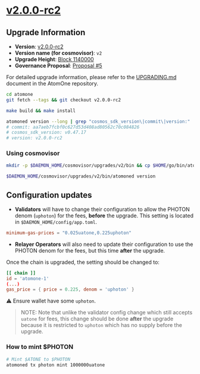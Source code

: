 # [v2.0.0-rc2](https://github.com/atomone-hub/atomone/releases/tag/v2.0.0-rc2)

## Upgrade Information

- **Version**: [v2.0.0-rc2](https://github.com/atomone-hub/atomone/releases/tag/v2.0.0-rc2)
- **Version name (for cosmovisor)**: `v2`
- **Upgrade Height**: [Block 1140000](https://testnet.explorer.allinbits.services/atomone-testnet-1/block/1140000)
- **Governance Proposal**: [Proposal #5](https://testnet.explorer.allinbits.services/atomone-testnet-1/gov/5)

For detailed upgrade information, please refer to the [UPGRADING.md](https://github.com/atomone-hub/atomone/blob/ad25285508980995b03cb9ca1ab1b6bcc1b60cb7/UPGRADING.md) document in the AtomOne repository.

```sh
cd atomone
git fetch --tags && git checkout v2.0.0-rc2

make build && make install

atomoned version --long | grep "cosmos_sdk_version\|commit\|version:"
# commit: aa7aeb7fcbf0c627d53d408ad80562c70c084826
# cosmos_sdk_version: v0.47.17
# version: v2.0.0-rc2
```

### Using cosmovisor 

```sh
mkdir -p $DAEMON_HOME/cosmovisor/upgrades/v2/bin && cp $HOME/go/bin/atomoned $DAEMON_HOME/cosmovisor/upgrades/v2/bin

$DAEMON_HOME/cosmovisor/upgrades/v2/bin/atomoned version
```

## Configuration updates

- **Validators** will have to change their configuration to allow the PHOTON denom (`uphoton`) for the fees, **before** the upgrade.
This setting is located in `$DAEMON_HOME/config/app.toml`.

```toml
minimum-gas-prices = "0.025uatone,0.225uphoton"
```

- **Relayer Operators** will also need to update their configuration to use the PHOTON denom for the fees, but this time **after** the upgrade.

Once the chain is upgraded, the setting should be changed to:
```toml
[[ chain ]]
id = 'atomone-1'
(...)
gas_price = { price = 0.225, denom = 'uphoton' }
```

:warning: Ensure wallet have some `uphoton`.

> NOTE: Note that unlike the validator config change which still accepts `uatone` for
> fees, this change should be done **after** the upgrade because it is restricted
> to `uphoton` which has no supply before the upgrade.


### How to mint $PHOTON

```sh
# Mint $ATONE to $PHOTON
atomoned tx photon mint 1000000uatone 
```
